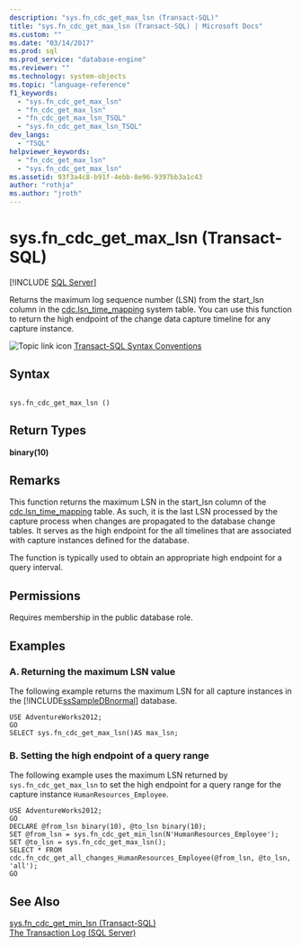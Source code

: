 ```yaml
---
description: "sys.fn_cdc_get_max_lsn (Transact-SQL)"
title: "sys.fn_cdc_get_max_lsn (Transact-SQL) | Microsoft Docs"
ms.custom: ""
ms.date: "03/14/2017"
ms.prod: sql
ms.prod_service: "database-engine"
ms.reviewer: ""
ms.technology: system-objects
ms.topic: "language-reference"
f1_keywords: 
  - "sys.fn_cdc_get_max_lsn"
  - "fn_cdc_get_max_lsn"
  - "fn_cdc_get_max_lsn_TSQL"
  - "sys.fn_cdc_get_max_lsn_TSQL"
dev_langs: 
  - "TSQL"
helpviewer_keywords: 
  - "fn_cdc_get_max_lsn"
  - "sys.fn_cdc_get_max_lsn"
ms.assetid: 93f3a4c8-b91f-4ebb-8e96-9397bb3a1c43
author: "rothja"
ms.author: "jroth"
---
```

# sys.fn_cdc_get_max_lsn (Transact-SQL)
[!INCLUDE [SQL Server](../../includes/applies-to-version/sqlserver.md)]

  Returns the maximum log sequence number (LSN) from the start_lsn column in the [cdc.lsn_time_mapping](../../relational-databases/system-tables/cdc-lsn-time-mapping-transact-sql.md) system table. You can use this function to return the high endpoint of the change data capture timeline for any capture instance.  
  
 ![Topic link icon](../../database-engine/configure-windows/media/topic-link.gif "Topic link icon") [Transact-SQL Syntax Conventions](../../t-sql/language-elements/transact-sql-syntax-conventions-transact-sql.md)  
  
## Syntax  
  
```  
  
sys.fn_cdc_get_max_lsn ()  
```  
  
## Return Types  
 **binary(10)**  
  
## Remarks  
 This function returns the maximum LSN in the start_lsn column of the [cdc.lsn_time_mapping](../../relational-databases/system-tables/cdc-lsn-time-mapping-transact-sql.md) table. As such, it is the last LSN processed by the capture process when changes are propagated to the database change tables. It serves as the high endpoint for the all timelines that are associated with capture instances defined for the database.  
  
 The function is typically used to obtain an appropriate high endpoint for a query interval.  
  
## Permissions  
 Requires membership in the public database role.  
  
## Examples  
  
### A. Returning the maximum LSN value  
 The following example returns the maximum LSN for all capture instances in the [!INCLUDE[ssSampleDBnormal](../../includes/sssampledbnormal-md.md)] database.  
  
```  
USE AdventureWorks2012;  
GO  
SELECT sys.fn_cdc_get_max_lsn()AS max_lsn;  
```  
  
### B. Setting the high endpoint of a query range  
 The following example uses the maximum LSN returned by `sys.fn_cdc_get_max_lsn` to set the high endpoint for a query range for the capture instance `HumanResources_Employee`.  
  
```  
USE AdventureWorks2012;  
GO  
DECLARE @from_lsn binary(10), @to_lsn binary(10);  
SET @from_lsn = sys.fn_cdc_get_min_lsn(N'HumanResources_Employee');  
SET @to_lsn = sys.fn_cdc_get_max_lsn();  
SELECT * FROM cdc.fn_cdc_get_all_changes_HumanResources_Employee(@from_lsn, @to_lsn, 'all');  
GO  
```  
  
## See Also  
 [sys.fn_cdc_get_min_lsn &#40;Transact-SQL&#41;](../../relational-databases/system-functions/sys-fn-cdc-get-min-lsn-transact-sql.md)   
 [The Transaction Log &#40;SQL Server&#41;](../../relational-databases/logs/the-transaction-log-sql-server.md)  
  
  
